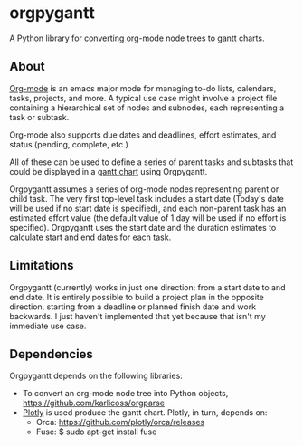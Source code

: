 # orgpygantt
A Python library for converting org-mode node trees to gantt charts.

## About
[Org-mode](https://www.orgmode.org/) is an emacs major mode for managing to-do lists, calendars, tasks, projects, and more. A typical use case might involve a project file containing a hierarchical set of nodes and subnodes, each representing a task or subtask.

Org-mode also supports due dates and deadlines, effort estimates, and status (pending, complete, etc.)

All of these can be used to define a series of parent tasks and subtasks that could be displayed in a [gantt chart](https://en.wikipedia.org/wiki/Gantt_chart) using Orgpygantt.

Orgpygantt assumes a series of org-mode nodes representing parent or child task. The very first top-level task includes a start date (Today's date will be used if no start date is specified), and each non-parent task has an estimated effort value (the default value of 1 day will be used if no effort is specified). Orgpygantt uses the start date and the duration estimates to calculate start and end dates for each task.

## Limitations
Orgpygantt (currently) works in just one direction: from a start date to and end date. It is entirely possible to build a project plan in the opposite direction, starting from a deadline or planned finish date and work backwards. I just haven't implemented that yet because that isn't my immediate use case.

## Dependencies
Orgpygantt depends on the following libraries:
* To convert an org-mode node tree into Python objects,
https://github.com/karlicoss/orgparse
* [Plotly](https://plot.ly/) is used produce the gantt chart. Plotly, in turn, depends on:
  * Orca: https://github.com/plotly/orca/releases
  * Fuse: $ sudo apt-get install fuse
